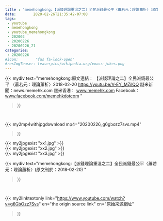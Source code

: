 ```yaml
---
title : "memehongkong:【派錢理論重溫之二】全民派錢最公平〈蕭若元：理論蕭析〉(原文刊於：2018-02-20) "
date:        2020-02-26T21:35:42-07:00
tags:
 - youtube
 - memehongkong
 - youtube_memehongkong
 - 202002
 - 20200226
 - 20200226_21
categories:
 - 20200226
#icon:        "fas fa-lock-open"
#resImgTeaser: teaserpics/wikipedia.org/emacs-jokes.png
---
```


{{< mydiv text="memehongkong:原文連結： 【派錢理論之二】全民派錢最公平 〈蕭若元：理論蕭析〉2018-02-20 https://youtu.be/V-EY_MZilQQ  謎米新聞：news.memehk.com 謎米香港： www.memehk.com Facebook：www.facebook.com/memehkdotcom "
>}}
<br>


{{< my2mp4withjpgdownload mp4="20200226_g6gbozz7svs.mp4"
>}}

{{< my2jpgexist "xx1.jpg" >}}<br>
{{< my2jpgexist "xx2.jpg" >}}<br>
{{< my2jpgexist "xx3.jpg" >}}<br>



{{< mydiv text="memehongkong:【派錢理論重溫之二】全民派錢最公平〈蕭若元：理論蕭析〉(原文刊於：2018-02-20) "
>}}
<br>

{{< my2linktextonly link="https://www.youtube.com/watch?v=g6GbOzz7Svs"
en="the origin source link" cn="原始來源網址"
>}}


<br>

